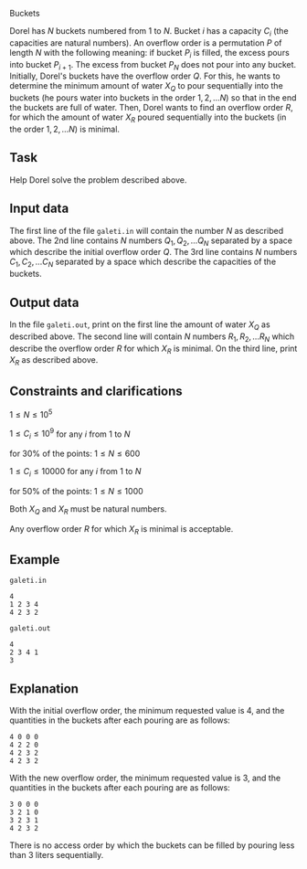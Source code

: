 Buckets

Dorel has $N$ buckets numbered from $1$ to $N$. Bucket $i$ has a capacity $C_i$ (the capacities are natural numbers). An overflow order is a permutation $P$ of length $N$ with the following meaning: if bucket $P_i$ is filled, the excess pours into bucket $P_{i+1}$. The excess from bucket $P_N$ does not pour into any bucket. Initially, Dorel's buckets have the overflow order $Q$. For this, he wants to determine the minimum amount of water $X_Q$ to pour sequentially into the buckets (he pours water into buckets in the order $1, 2, \dots N$) so that in the end the buckets are full of water. Then, Dorel wants to find an overflow order $R$, for which the amount of water $X_R$ poured sequentially into the buckets (in the order $1, 2, \dots N$) is minimal.

## Task

Help Dorel solve the problem described above.

## Input data

The first line of the file `galeti.in` will contain the number $N$ as described above.
The 2nd line contains $N$ numbers $Q_1, Q_2, \dots Q_N$ separated by a space which describe the initial overflow order $Q$.
The 3rd line contains $N$ numbers $C_1, C_2, \dots C_N$ separated by a space which describe the capacities of the buckets.

## Output data

In the file `galeti.out`, print on the first line the amount of water $X_Q$ as described above.
The second line will contain $N$ numbers $R_1, R_2, \dots R_N$ which describe the overflow order $R$ for which $X_R$ is minimal.
On the third line, print $X_R$ as described above.

## Constraints and clarifications

$1 \leq N \leq 10^5$

$1 \leq C_i \leq 10^9$ for any $i$ from $1$ to $N$

for 30% of the points:
$1 \leq N \leq 600$

$1 \leq C_i \leq 10000$ for any $i$ from $1$ to $N$

for 50% of the points:
$1 \leq N \leq 1000$

Both $X_Q$ and $X_R$ must be natural numbers.

Any overflow order $R$ for which $X_R$ is minimal is acceptable.

## Example

`galeti.in`

```
4
1 2 3 4
4 2 3 2
```

`galeti.out`

```
4
2 3 4 1
3
```

## Explanation

With the initial overflow order, the minimum requested value is 4, and the quantities in the buckets after each pouring are as follows:
```
4 0 0 0
4 2 2 0
4 2 3 2
4 2 3 2
```

With the new overflow order, the minimum requested value is 3, and the quantities in the buckets after each pouring are as follows:
```
3 0 0 0
3 2 1 0
3 2 3 1
4 2 3 2
```
There is no access order by which the buckets can be filled by pouring less than 3 liters sequentially.